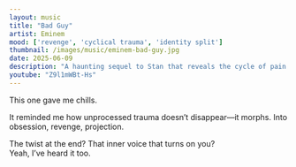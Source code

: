 ```yaml
---
layout: music
title: "Bad Guy"
artist: Eminem
mood: ['revenge', 'cyclical trauma', 'identity split']
thumbnail: /images/music/eminem-bad-guy.jpg
date: 2025-06-09
description: "A haunting sequel to Stan that reveals the cycle of pain and retaliation."
youtube: "Z9l1mWBt-Hs"
---
```


This one gave me chills.

It reminded me how unprocessed trauma doesn’t disappear—it morphs. Into obsession, revenge, projection.

The twist at the end? That inner voice that turns on you?  
Yeah, I’ve heard it too.
